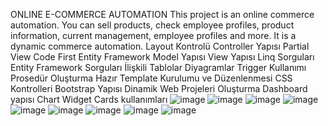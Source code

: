 ONLINE E-COMMERCE AUTOMATION
This project is an online commerce automation. You can sell products, check employee profiles, product information, current management, employee profiles and more. It is a dynamic commerce automation.
Layout Kontrolü
Controller Yapısı
Partial View
Code First
Entity Framework
Model Yapısı
View Yapısı
Linq Sorguları
Entity Framework Sorguları
İlişkili Tablolar
Diyagramlar
Trigger Kullanımı
Prosedür Oluşturma
Hazır Template Kurulumu ve Düzenlenmesi
CSS Kontrolleri
Bootstrap Yapısı
Dinamik Web Projeleri Oluşturma
Dashboard yapısı
Chart
Widget Cards kullanımları
![image](https://github.com/zehrasbr/OnlineTicariOtomasyon/assets/120209419/c92bdbff-20fe-4486-883c-e663e5f6dbbc)
![image](https://github.com/zehrasbr/OnlineTicariOtomasyon/assets/120209419/f6af9116-cb5e-4c35-8b61-3ba88979b2c5)
![image](https://github.com/zehrasbr/OnlineTicariOtomasyon/assets/120209419/957e0acc-3ac9-4ec5-88f2-14199c9a7945)
![image](https://github.com/zehrasbr/OnlineTicariOtomasyon/assets/120209419/f95fc52f-53ba-4d1a-97f7-a99a45034858)
![image](https://github.com/zehrasbr/OnlineTicariOtomasyon/assets/120209419/dced5f1c-2cbe-4c52-bf23-36dc86583ebd)
![image](https://github.com/zehrasbr/OnlineTicariOtomasyon/assets/120209419/e6acee1c-ac8d-40f2-aa20-bc814b6250ac)
![image](https://github.com/zehrasbr/OnlineTicariOtomasyon/assets/120209419/1c1a6284-e9c1-4c15-8895-8c81af421bfc)
![image](https://github.com/zehrasbr/OnlineTicariOtomasyon/assets/120209419/d1349247-bf21-41f7-bf38-8b703ac424e8)
![image](https://github.com/zehrasbr/OnlineTicariOtomasyon/assets/120209419/bd377960-8aa5-4e1e-967a-844f2fc04cbf)
